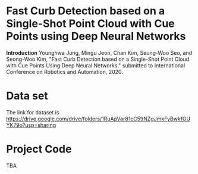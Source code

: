 # Fast Curb Detection based on a Single-Shot Point Cloud with Cue Points using Deep Neural Networks
**Introduction**
Younghwa Jung, Mingu Jeon, Chan Kim, Seung-Woo Seo, and Seong-Woo Kim, "Fast Curb Detection based on a Single-Shot Point Cloud with Cue Points Using Deep Neural Networks," submitted to International Conference on Robotics and Automation, 2020.
# Data set
The link for dataset is https://drive.google.com/drive/folders/1RuApVar81cC59NZgJmkFyBwkfGUYK79o?usp=sharing
# Project Code 
TBA
